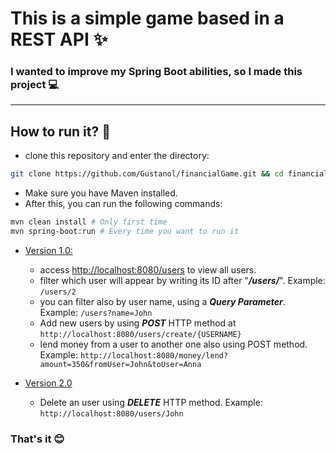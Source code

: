 # This is a simple game based in a REST API ✨

### I wanted to improve my Spring Boot abilities, so I made this project 💻

---

## How to run it? 🤔

- clone this repository and enter the directory:

```bash
git clone https://github.com/Gustanol/financialGame.git && cd financialGame
```

- Make sure you have Maven installed.
- After this, you can run the following commands:

```bash
mvn clean install # Only first time
mvn spring-boot:run # Every time you want to run it
```

- [Version 1.0:](https://github.com/Gustanol/financialGame/tree/v1.0)
  - access [http://localhost:8080/users](http://localhost:8080/users) to view all users.
  - filter which user will appear by writing its ID after "***/users/***". Example: `/users/2`
  - you can filter also by user name, using a ***Query Parameter***. Example: `/users?name=John`
  - Add new users by using ***POST*** HTTP method at `http://localhost:8080/users/create/{USERNAME}`
  - lend money from a user to another one also using POST method. Example: `http://localhost:8080/money/lend?amount=350&fromUser=John&toUser=Anna`

- [Version 2.0](https://github.com/Gustanol/financialGame/tree/v2.0)
  - Delete an user using ***DELETE*** HTTP method. Example: `http://localhost:8080/users/John`

### That's it 😊
